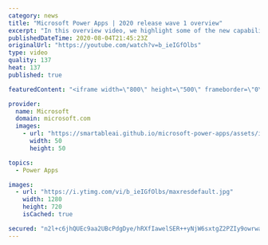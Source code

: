 ```yaml
---
category: news
title: "Microsoft Power Apps | 2020 release wave 1 overview"
excerpt: "In this overview video, we highlight some of the new capabilities included in the latest update to Microsoft Power Apps.      Here are the capabilities covered:     UI enhancements       • Save is always visible       • Chart formatting  Grid user experience enhancements       • Conditional search  "
publishedDateTime: 2020-08-04T21:45:23Z
originalUrl: "https://youtube.com/watch?v=b_ieIGfOlbs"
type: video
quality: 137
heat: 137
published: true

featuredContent: "<iframe width=\"800\" height=\"500\" frameborder=\"0\" src=\"https://www.youtube.com/embed/b_ieIGfOlbs\" allow=\"accelerometer; autoplay; encrypted-media; gyroscope; picture-in-picture\" allowfullscreen></iframe>"

provider:
  name: Microsoft
  domain: microsoft.com
  images:
    - url: "https://smartableai.github.io/microsoft-power-apps/assets/images/organizations/microsoft.com-50x50.jpg"
      width: 50
      height: 50

topics:
  - Power Apps

images:
  - url: "https://i.ytimg.com/vi/b_ieIGfOlbs/maxresdefault.jpg"
    width: 1280
    height: 720
    isCached: true

secured: "n2l+c6jhQUEc9aa2UBcPdgDye/hRXfIawelSER++yNjW6sxtgZ2PZIy9owrwa2H3pHbpiN3XP706PQz5aFxf1wAs47m1DyyWAPPTv/7G/0g/rOT07TVrgLYYx2XVU1Wg22rMU9ONTSgTxfFOX4T7jgbITrtkvK3b/jOkUIoKz8iWHEGO5FhN1il0HUODMhgcOlApjUz/Kvucp1xiHotOVt3kfczYwfaAPdM0gfNVbkKjuDfuSnR7PB3g6bwZv70ipcH8prYqWdamTGpGni6Jtmi4uhAaYs8gT22/vblIKeRlmUnQmbFJxuALVnWbncxv5oGuVUWxL1R2oiEZLx1Ryu9g3blpksDEwi64zF4HaVaaiZGmxKs7qCzCNw2sepegEWg9WWw8wZqnbT7I7ylKan6vrBHAepofNHdOSTWleoiQ0/1QnxndyYh/vNu5dooh;8gLhkJ4iXXQmgYI0iPj5eg=="
---
```


